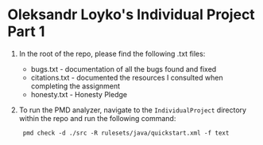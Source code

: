 # Oleksandr Loyko's Individual Project Part 1

1. In the root of the repo, please find the following .txt files:
    * bugs.txt - documentation of all the bugs found and fixed
    * citations.txt - documented the resources I consulted when completing the assignment
    * honesty.txt - Honesty Pledge

2. To run the PMD analyzer, navigate to the `IndividualProject` directory within the repo and run the following command:
   ```
    pmd check -d ./src -R rulesets/java/quickstart.xml -f text
   ```
